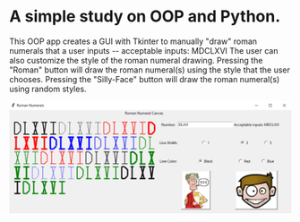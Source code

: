 # A simple study on OOP and Python.

This OOP app creates a GUI with Tkinter to manually "draw" roman numerals that a user inputs -- acceptable inputs: MDCLXVI
The user can also customize the style of the roman numeral drawing. Pressing the "Roman" button will draw the roman numeral(s) using the style that the user chooses. Pressing the "Silly-Face" button will draw the roman numeral(s) using random styles.

<img src="screenshot.png" alt="screen" style="width: 1500px;"/>